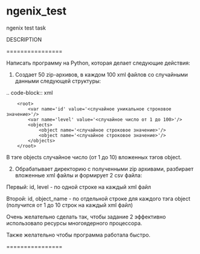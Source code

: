 # ngenix_test
ngenix test task

DESCRIPTION

================

 

Написать программу на Python, которая делает следующие действия:

 

1. Создает 50 zip-архивов, в каждом 100 xml файлов со случайными данными следующей структуры:

 
.. code-block:: xml

        <root>
            <var name='id' value='<случайное уникальное строковое значение>'/>
            <var name='level' value='<случайное число от 1 до 100>'/>
            <objects>
                <object name='<случайное строковое значение>'/>
                <object name='<случайное строковое значение>'/>
            </objects>
        </root>

 

В тэге objects случайное число (от 1 до 10) вложенных тэгов object.

 

2. Обрабатывает директорию с полученными zip архивами, разбирает вложенные xml файлы и формирует 2 csv файла:

Первый: id, level - по одной строке на каждый xml файл

Второй: id, object_name - по отдельной строке для каждого тэга object (получится от 1 до 10 строк на каждый xml файл)

 

Очень желательно сделать так, чтобы задание 2 эффективно использовало ресурсы многоядерного процессора. 

Также желательно чтобы программа работала быстро.

 

 ================
